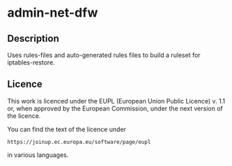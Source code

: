 # admin-net-dfw

## Description

Uses rules-files and auto-generated rules files to build a ruleset for
iptables-restore.

## Licence

This work is licenced under the EUPL (European Union Public Licence)
v. 1.1 or, when approved by the European Commission, under the next
version of the licence.

You can find the text of the licence under

    https://joinup.ec.europa.eu/software/page/eupl

in various languages.


